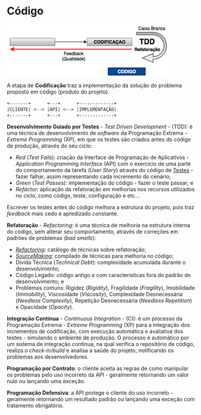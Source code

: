 # Código

![](/images/codigo.png)

A etapa de **Codificação** traz a implementação da solução do problema proposto em código (produto do projeto).

```
+-------+      +---+      +-------------+
|CLIENTE| <--> |API| <--> |IMPLEMENTAÇÃO|
+-------+      +---+      +-------------+
```

**Desenvolvimento Guiado por Testes** - _Test Driven Development_ - (TDD): é uma técnica de desenvolvimento de _software_ da Programação Extrema - _Extreme Programming_ (XP), em que os testes são criados antes do código de produção, através do seu ciclo:

* _Red_ (_Test Fails_): criação da Interface de Programação de Aplicativos - _Application Programming Interface_ (API) com o exercício de uma parte do comportamento da tarefa (_User Story_) através do código de [Testes](/testes/README.md) - fazer falhar, assim representando cada incremento do cenário;
* _Green_ (_Test Passes_): implementação do código - fazer o teste passar; e
* _Refactor_: aplicação da refatoração em melhorias nos recursos utilizados no ciclo, como código, teste, configuração e etc...

Escrever os testes antes do código melhora a estrutura do projeto, pois traz _feedback_ mais cedo e apredizado constante.

**Refatoração** - _Refactoring_: é uma técnica de melhoria na estrutura interna do código, sem alterar seu comportamento, através de correções em padrões de problemas (_bad smells_):

* _[Refactoring](http://refactoring.com)_: catálogo de técnicas sobre refatoração;
* _[SourceMaking](https://sourcemaking.com)_: compilado de técnicas para melhoria no código;
* Dívida Técnica (_Technical Debt_): complexidade acumulada durante o desenvolvimento;
* Código Legado: código antigo e com características fora do padrão de desenvolvimento; e
* Problemas comuns: Rigidez (_Rigidity_), Fragilidade (_Fragility_), Imobilidade (_Immobility_), Viscosidade (_Viscosity_), Complexidade Desnecessária (_Needless Complexity_), Repetição Desnecessária (_Needless Repetition_) e Opacidade (_Opacity_).

**Integração Contínua** - _Continuous Integration_ - (CI): é um processo da Programação Extrema - _Extreme Programming_ (XP) para a integração dos incrementos de codificação, com execução automática e avaliativa dos testes - simulando o ambiente de produção. O processo é automático por um sistema de integração contínua, na qual verifica o repositório de código, realiza o _check-in/build_ e analisa a saúde do projeto, notificando os problemas aos desenvolvedores.

**Programação por Contrato**: o cliente aceita as regras de como manipular os problemas pelo uso incorreto da API - geralmente retornando um valor nulo ou lançando uma exceção.

**Programação Defensiva**: a API protege o cliente do uso incorreto - geralmente retornando um resultado padrão ou lançando uma exceção com tratamento obrigatório.
